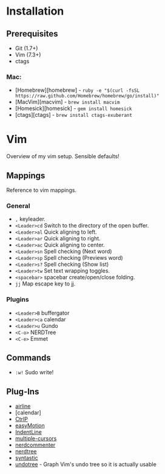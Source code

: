 # Installation

## Prerequisites

- Git (1.7+)
- Vim (7.3+)
- ctags

### Mac:

- [Homebrew][homebrew] - `ruby -e "$(curl -fsSL https://raw.github.com/Homebrew/homebrew/go/install)"`
- [MacVim][macvim] - `brew install macvim`
- [Homesick][homesick] - `gem install homesick`
- [ctags][ctags] - `brew install ctags-exuberant`

# Vim

Overview of my vim setup. Sensible defaults!

## Mappings

Reference to vim mappings.

### General

- `,` keyleader.
- `<Leader>cd` Switch to the directory of the open buffer.
- `<Leader>al` Quick aligning to left.
- `<Leader>ar` Quick aligning to right.
- `<Leader>ac` Quick aligning to center.
- `<Leader>sn` Spell checking (Next word)
- `<Leader>sp` Spell checking (Previews word)
- `<Leader>s?` Spell checking (Show list)
- `<Leader>tw` Set text wrapping toggles.
- `<spacebar>` spacebar create/open/close folding.
- `jj` Map escape key to jj.

### Plugins

- `<Leader>B` buffergator
- `<Leader>ca` calendar
- `<Leader>u` Gundo
- `<C-o>` NERDTree
- `<C-e>` Emmet

## Commands

- `:w!` Sudo write!

## Plug-Ins

- [airline](https://github.com/bling/vim-airline)
- [calendar]
- [CtrlP](https://github.com/kien/ctrlp.vim)
- [easyMotion](https://github.com/Lokaltog/vim-easymotion)
- [IndentLine](https://github.com/Yggdroot/indentLine)
- [multiple-cursors](https://github.com/terryma/vim-multiple-cursors)
- [nerdcommenter](https://github.com/scrooloose/nerdcommenter/blob/master/doc/NERD_commenter.txt)
- [nerdtree](https://github.com/scrooloose/nerdtree/blob/master/doc/NERD_tree.txt)
- [syntastic](https://github.com/scrooloose/syntastic/blob/master/doc/syntastic.txt)
- [undotree](https://github.com/mbbill/undotree) - Graph Vim's undo tree so it is actually usable

